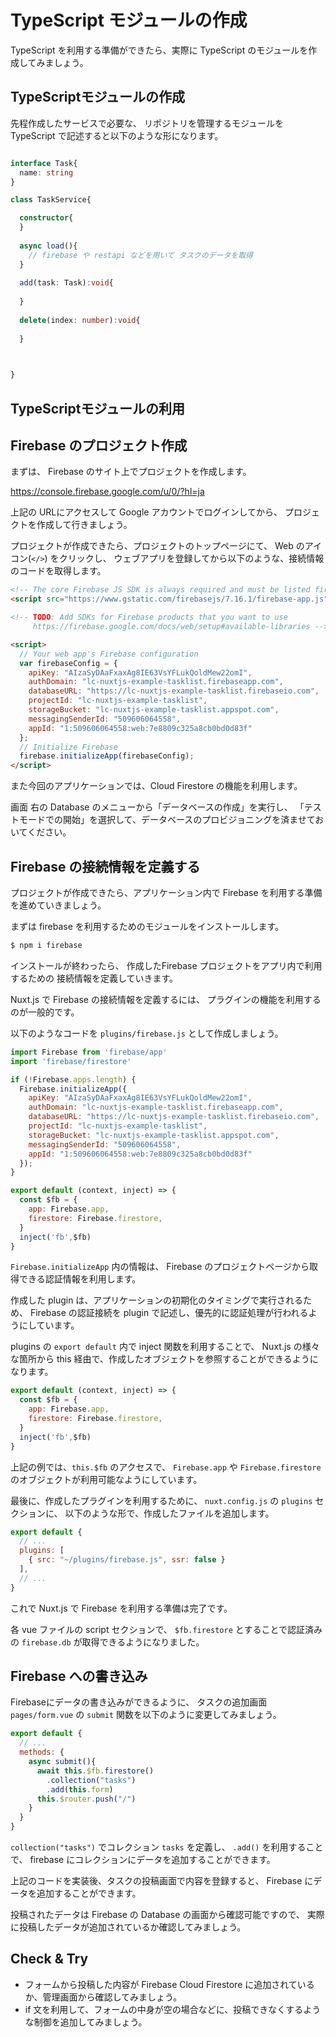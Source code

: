 # TypeScript モジュールの作成

TypeScript を利用する準備ができたら、実際に TypeScript のモジュールを作成してみましょう。

## TypeScriptモジュールの作成

先程作成したサービスで必要な、
リポジトリを管理するモジュールを TypeScript で記述すると以下のような形になります。

```ts

interface Task{
  name: string
}

class TaskService{

  constructor{
  }
  
  async load(){
    // firebase や restapi などを用いて タスクのデータを取得
  }
  
  add(task: Task):void{
  
  }
  
  delete(index: number):void{
  
  }  
  


}
```

## TypeScriptモジュールの利用



## Firebase のプロジェクト作成

まずは、 Firebase のサイト上でプロジェクトを作成します。

https://console.firebase.google.com/u/0/?hl=ja

上記の URLにアクセスして Google アカウントでログインしてから、
プロジェクトを作成して行きましょう。

プロジェクトが作成できたら、プロジェクトのトップページにて、
Web のアイコン(`</>`) をクリックし、
ウェブアプリを登録してから以下のような、接続情報のコードを取得します。

```html
<!-- The core Firebase JS SDK is always required and must be listed first -->
<script src="https://www.gstatic.com/firebasejs/7.16.1/firebase-app.js"></script>

<!-- TODO: Add SDKs for Firebase products that you want to use
     https://firebase.google.com/docs/web/setup#available-libraries -->

<script>
  // Your web app's Firebase configuration
  var firebaseConfig = {
    apiKey: "AIzaSyDAaFxaxAg8IE63VsYFLukQoldMew22omI",
    authDomain: "lc-nuxtjs-example-tasklist.firebaseapp.com",
    databaseURL: "https://lc-nuxtjs-example-tasklist.firebaseio.com",
    projectId: "lc-nuxtjs-example-tasklist",
    storageBucket: "lc-nuxtjs-example-tasklist.appspot.com",
    messagingSenderId: "509606064558",
    appId: "1:509606064558:web:7e8809c325a8cb0bd0d83f"
  };
  // Initialize Firebase
  firebase.initializeApp(firebaseConfig);
</script>
```

また今回のアプリケーションでは、Cloud Firestore の機能を利用します。

画面 右の Database のメニューから「データベースの作成」を実行し、
「テストモードでの開始」を選択して、データベースのプロビジョニングを済ませておいてください。

## Firebase の接続情報を定義する

プロジェクトが作成できたら、アプリケーション内で Firebase を利用する準備を進めていきましょう。

まずは firebase を利用するためのモジュールをインストールします。

```bash
$ npm i firebase
```

インストールが終わったら、
作成したFirebase プロジェクトをアプリ内で利用するための
接続情報を定義していきます。

Nuxt.js で Firebase の接続情報を定義するには、
プラグインの機能を利用するのが一般的です。

以下のようなコードを `plugins/firebase.js` として作成しましょう。

```js
import Firebase from 'firebase/app'
import 'firebase/firestore'

if (!Firebase.apps.length) {
  Firebase.initializeApp({
    apiKey: "AIzaSyDAaFxaxAg8IE63VsYFLukQoldMew22omI",
    authDomain: "lc-nuxtjs-example-tasklist.firebaseapp.com",
    databaseURL: "https://lc-nuxtjs-example-tasklist.firebaseio.com",
    projectId: "lc-nuxtjs-example-tasklist",
    storageBucket: "lc-nuxtjs-example-tasklist.appspot.com",
    messagingSenderId: "509606064558",
    appId: "1:509606064558:web:7e8809c325a8cb0bd0d83f"
  });
}

export default (context, inject) => {
  const $fb = {
    app: Firebase.app,
    firestore: Firebase.firestore,
  }
  inject('fb',$fb)
}
```

`Firebase.initializeApp` 内の情報は、
Firebase のプロジェクトページから取得できる認証情報を利用します。

作成した plugin は、アプリケーションの初期化のタイミングで実行されるため、
Firebase の認証接続を plugin で記述し、優先的に認証処理が行われるようにしています。

plugins の `export default` 内で inject 関数を利用することで、
Nuxt.js の様々な箇所から this 経由で、作成したオブジェクトを参照することができるようになります。

```js
export default (context, inject) => {
  const $fb = {
    app: Firebase.app,
    firestore: Firebase.firestore,
  }
  inject('fb',$fb)
}
```

上記の例では、`this.$fb` のアクセスで、
`Firebase.app` や `Firebase.firestore` のオブジェクトが利用可能なようにしています。

最後に、作成したプラグインを利用するために、
`nuxt.config.js` の `plugins` セクションに、
以下のような形で、作成したファイルを追加します。

```js
export default {
  // ...
  plugins: [
    { src: "~/plugins/firebase.js", ssr: false }
  ],
  // ...
}
```

これで Nuxt.js で Firebase を利用する準備は完了です。

各 vue ファイルの script セクションで、
`$fb.firestore` とすることで認証済みの `firebase.db` が取得できるようになりました。

## Firebase への書き込み

Firebaseにデータの書き込みができるように、
タスクの追加画面 `pages/form.vue` の
`submit` 関数を以下のように変更してみましょう。

```js
export default {
  // ...
  methods: {
    async submit(){
      await this.$fb.firestore()
        .collection("tasks")
        .add(this.form) 
      this.$router.push("/")
    }
  }
}
```

`collection("tasks")` でコレクション `tasks` を定義し、
`.add()` を利用することで、
firebase にコレクションにデータを追加することができます。

上記のコードを実装後、タスクの投稿画面で内容を登録すると、
Firebase にデータを追加することができます。

投稿されたデータは Firebase  の Database の画面から確認可能ですので、
実際に投稿したデータが追加されているか確認してみましょう。

## Check & Try

- フォームから投稿した内容が Firebase Cloud Firestore に追加されているか、管理画面から確認してみましょう。
- if 文を利用して、フォームの中身が空の場合などに、投稿できなくするような制御を追加してみましょう。













